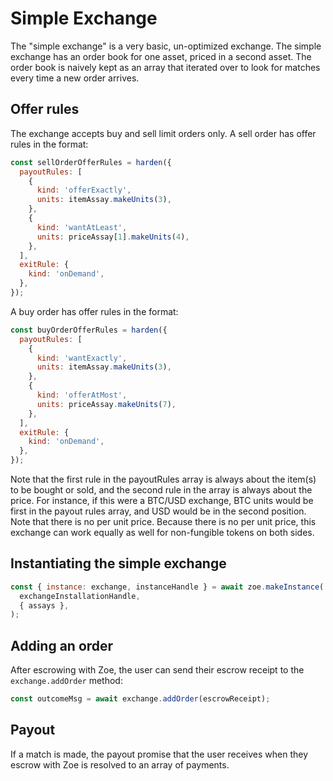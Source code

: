 # Simple Exchange

The "simple exchange" is a very basic, un-optimized exchange. The
simple exchange has an order book for one asset, priced in a second
asset. The order book is naively kept as an array that iterated over
to look for matches every time a new order arrives.

## Offer rules

The exchange accepts buy and sell limit orders only. A sell order has
offer rules in the format:

```js
const sellOrderOfferRules = harden({
  payoutRules: [
    {
      kind: 'offerExactly',
      units: itemAssay.makeUnits(3),
    },
    {
      kind: 'wantAtLeast',
      units: priceAssay[1].makeUnits(4),
    },
  ],
  exitRule: {
    kind: 'onDemand',
  },
});
```

A buy order has offer rules in the format:

```js
const buyOrderOfferRules = harden({
  payoutRules: [
    {
      kind: 'wantExactly',
      units: itemAssay.makeUnits(3),
    },
    {
      kind: 'offerAtMost',
      units: priceAssay.makeUnits(7),
    },
  ],
  exitRule: {
    kind: 'onDemand',
  },
});
```

Note that the first rule in the payoutRules array is always about the
item(s) to be bought or sold, and the second rule in the array is
always about the price. For instance, if this were a BTC/USD exchange,
BTC units would be first in the payout rules array, and USD would be
in the second position. Note that there is no per unit price. Because
there is no per unit price, this exchange can work equally as well for
non-fungible tokens on both sides.

## Instantiating the simple exchange

```js
const { instance: exchange, instanceHandle } = await zoe.makeInstance(
  exchangeInstallationHandle,
  { assays },
);
```

## Adding an order

After escrowing with Zoe, the user can send their escrow receipt to
the `exchange.addOrder` method:

```js
const outcomeMsg = await exchange.addOrder(escrowReceipt);
```

## Payout

If a match is made, the payout promise that the user receives when
they escrow with Zoe is resolved to an array of payments.
